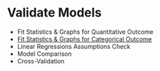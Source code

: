 # Validate Models
- Fit Statistics & Graphs for Quantitative Outcome
- [Fit Statistics & Graphs for Categorical Outcome](https://github.com/danielrferreira/pySETTV/tree/main/05%20-%20Validate/Classification)
- Linear Regressions Assumptions Check
- Model Comparison
- Cross-Validation
